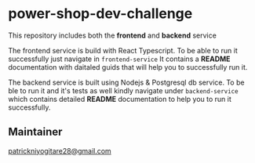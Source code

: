 # power-shop-dev-challenge

This repository includes both the **frontend** and **backend** service 

The frontend service is build with React Typescript. To be able to run it successfully just navigate in `frontend-service` It contains a **README** documentation with daitaled guids that will help you to successfully run it.


The backend service is built using Nodejs & Postgresql db service. To be ble to run it and it's tests as well kindly navigate under `backend-service` which contains detailed **README** documentation to help you to run it successfully.


## Maintainer 
patrickniyogitare28@gmail.com